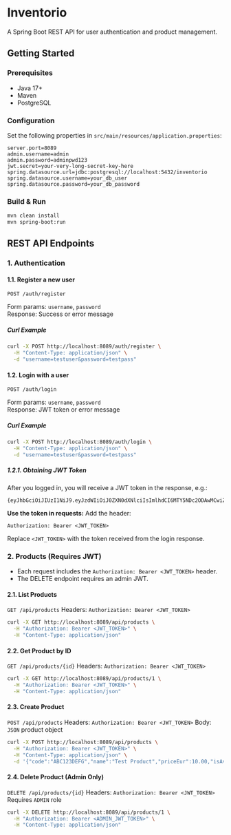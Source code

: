# Inventorio

A Spring Boot REST API for user authentication and product management.

## Getting Started

### Prerequisites

- Java 17+
- Maven
- PostgreSQL

### Configuration

Set the following properties in `src/main/resources/application.properties`:

```
server.port=8089
admin.username=admin
admin.password=adminpwd123
jwt.secret=your-very-long-secret-key-here
spring.datasource.url=jdbc:postgresql://localhost:5432/inventorio
spring.datasource.username=your_db_user
spring.datasource.password=your_db_password
```

### Build & Run

```sh
mvn clean install
mvn spring-boot:run
```

## REST API Endpoints

### 1. Authentication

#### 1.1. Register a new user
`POST /auth/register`  

Form params: `username`, `password`  
Response: Success or error message

##### Curl Example
```sh
curl -X POST http://localhost:8089/auth/register \
  -H "Content-Type: application/json" \
  -d "username=testuser&password=testpass"
```

#### 1.2. Login with a user
`POST /auth/login`  

Form params: `username`, `password`  
Response: JWT token or error message

##### Curl Example
```sh
curl -X POST http://localhost:8089/auth/login \
  -H "Content-Type: application/json" \
  -d "username=testuser&password=testpass"
```

##### 1.2.1. Obtaining JWT Token
After you logged in, you will receive a JWT token in the response, e.g.:

```
{eyJhbGciOiJIUzI1NiJ9.eyJzdWIiOiJ0ZXN0dXNlciIsImlhdCI6MTY5NDc2ODAwMCwiZXhwIjoxNjk0ODUzNDAwfQ.4QwQv1K7QvQwQv1K7QvQwQv1K7QvQwQv1K7QvQwQv1K7Q}
```

**Use the token in requests:**
   Add the header:
   ```
   Authorization: Bearer <JWT_TOKEN>
   ```
   Replace `<JWT_TOKEN>` with the token received from the login response.


### 2. Products (Requires JWT)
- Each request includes the `Authorization: Bearer <JWT_TOKEN>` header.
- The DELETE endpoint requires an admin JWT.

#### 2.1. List Products
`GET /api/products`
Headers: `Authorization: Bearer <JWT_TOKEN>`

```sh
curl -X GET http://localhost:8089/api/products \
  -H "Authorization: Bearer <JWT_TOKEN>" \
  -H "Content-Type: application/json"
```

#### 2.2. Get Product by ID
`GET /api/products/{id}`
Headers: `Authorization: Bearer <JWT_TOKEN>`

```sh
curl -X GET http://localhost:8089/api/products/1 \
  -H "Authorization: Bearer <JWT_TOKEN>" \
  -H "Content-Type: application/json"
```

#### 2.3. Create Product
`POST /api/products`
Headers: `Authorization: Bearer <JWT_TOKEN>`
Body: `JSON` product object

```sh
curl -X POST http://localhost:8089/api/products \
  -H "Authorization: Bearer <JWT_TOKEN>" \
  -H "Content-Type: application/json" \
  -d '{"code":"ABC123DEFG","name":"Test Product","priceEur":10.00,"isAvailable":true}'
```

#### 2.4. Delete Product (Admin Only)
`DELETE /api/products/{id}`
Headers: `Authorization: Bearer <JWT_TOKEN>`
Requires `ADMIN` role

```sh
curl -X DELETE http://localhost:8089/api/products/1 \
  -H "Authorization: Bearer <ADMIN_JWT_TOKEN>" \
  -H "Content-Type: application/json"
```
